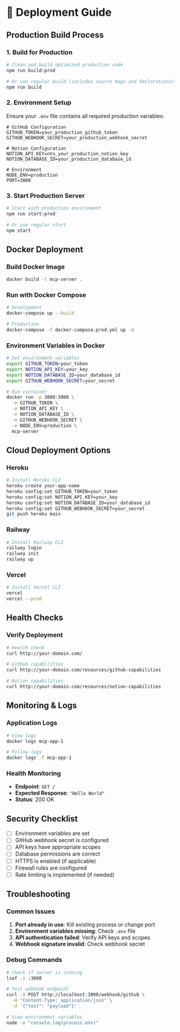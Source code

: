 # 🚀 Deployment Guide

## **Production Build Process**

### **1. Build for Production**
```bash
# Clean and build optimized production code
npm run build:prod

# Or use regular build (includes source maps and declarations)
npm run build
```

### **2. Environment Setup**
Ensure your `.env` file contains all required production variables:
```env
# GitHub Configuration
GITHUB_TOKEN=your_production_github_token
GITHUB_WEBHOOK_SECRET=your_production_webhook_secret

# Notion Configuration
NOTION_API_KEY=ntn_your_production_notion_key
NOTION_DATABASE_ID=your_production_database_id

# Environment
NODE_ENV=production
PORT=3000
```

### **3. Start Production Server**
```bash
# Start with production environment
npm run start:prod

# Or use regular start
npm start
```

## **Docker Deployment**

### **Build Docker Image**
```bash
docker build -t mcp-server .
```

### **Run with Docker Compose**
```bash
# Development
docker-compose up --build

# Production
docker-compose -f docker-compose.prod.yml up -d
```

### **Environment Variables in Docker**
```bash
# Set environment variables
export GITHUB_TOKEN=your_token
export NOTION_API_KEY=your_key
export NOTION_DATABASE_ID=your_database_id
export GITHUB_WEBHOOK_SECRET=your_secret

# Run container
docker run -p 3000:3000 \
  -e GITHUB_TOKEN \
  -e NOTION_API_KEY \
  -e NOTION_DATABASE_ID \
  -e GITHUB_WEBHOOK_SECRET \
  -e NODE_ENV=production \
  mcp-server
```

## **Cloud Deployment Options**

### **Heroku**
```bash
# Install Heroku CLI
heroku create your-app-name
heroku config:set GITHUB_TOKEN=your_token
heroku config:set NOTION_API_KEY=your_key
heroku config:set NOTION_DATABASE_ID=your_database_id
heroku config:set GITHUB_WEBHOOK_SECRET=your_secret
git push heroku main
```

### **Railway**
```bash
# Install Railway CLI
railway login
railway init
railway up
```

### **Vercel**
```bash
# Install Vercel CLI
vercel
vercel --prod
```

## **Health Checks**

### **Verify Deployment**
```bash
# Health check
curl http://your-domain.com/

# GitHub capabilities
curl http://your-domain.com/resources/github-capabilities

# Notion capabilities
curl http://your-domain.com/resources/notion-capabilities
```

## **Monitoring & Logs**

### **Application Logs**
```bash
# View logs
docker logs mcp-app-1

# Follow logs
docker logs -f mcp-app-1
```

### **Health Monitoring**
- **Endpoint**: `GET /`
- **Expected Response**: `"Hello World"`
- **Status**: 200 OK

## **Security Checklist**

- [ ] Environment variables are set
- [ ] GitHub webhook secret is configured
- [ ] API keys have appropriate scopes
- [ ] Database permissions are correct
- [ ] HTTPS is enabled (if applicable)
- [ ] Firewall rules are configured
- [ ] Rate limiting is implemented (if needed)

## **Troubleshooting**

### **Common Issues**
1. **Port already in use**: Kill existing process or change port
2. **Environment variables missing**: Check `.env` file
3. **API authentication failed**: Verify API keys and scopes
4. **Webhook signature invalid**: Check webhook secret

### **Debug Commands**
```bash
# Check if server is running
lsof -i :3000

# Test webhook endpoint
curl -X POST http://localhost:3000/webhook/github \
  -H "Content-Type: application/json" \
  -d '{"test": "payload"}'

# View environment variables
node -e "console.log(process.env)"
``` 